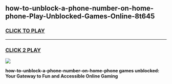 
## how-to-unblock-a-phone-number-on-home-phone-Play-Unblocked-Games-Online-8t645
<h3>
<a href="https://premium76.site?title=how-to-unblock-a-phone-number-on-home-phone&ref=25A">CLICK TO PLAY</a></h3>
<hr>

<h3>
<a href="https://premium76.site?title=how-to-unblock-a-phone-number-on-home-phone&ref=25A">CLICK 2 PLAY</a>
  
</h3>

<a href="https://premium76.site?title=how-to-unblock-a-phone-number-on-home-phone&ref=25A"><img src="https://clearcache.store/games.png"></a>


**how-to-unblock-a-phone-number-on-home-phone games unblocked: Your Gateway to Fun and Accessible Online Gaming**

